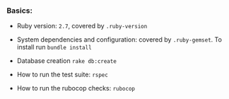 ### Basics:

* Ruby version: `2.7`, covered by `.ruby-version`

* System dependencies and configuration: covered by `.ruby-gemset`. To install run `bundle install`

* Database creation `rake db:create`

* How to run the test suite: `rspec`

* How to run the rubocop checks: `rubocop`
